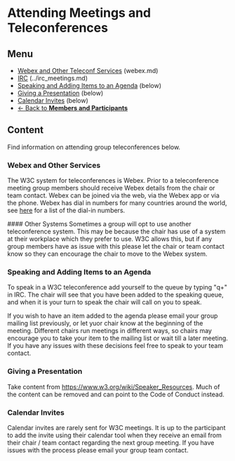 # Attending Meetings and Teleconferences
## Menu
* [Webex and Other Teleconf Services](#) (webex.md)
* [IRC](#irc) (../irc_meetings.md)
* [Speaking and Adding Items to an Agenda](#irc) (below)
* [Giving a Presentation](#) (below)
* [Calendar Invites](#calendar-invites) (below)
* [<- Back to **Members and Participants**](../index.md)

## Content
Find information on attending group teleconferences below.

### Webex and Other Services
The W3C system for teleconferences is Webex. Prior to a teleconference meeting group members should receive Webex details from the chair or team contact. Webex can be joined via the web, via the Webex app or via the phone. Webex has dial in numbers for many countries around the world, see [here](#) for a list of the dial-in numbers.

#### Other Systems
Sometimes a group will opt to use another teleconference system. This may be because the chair has use of a system at their workplace which they prefer to use. W3C allows this, but if any group members have as issue with this please let the chair or team contact know so they can encourage the chair to move to the Webex system. 

### Speaking and Adding Items to an Agenda
To speak in a W3C teleconference add yourself to the queue by typing "q+" in IRC. The chair will see that you have been added to the speaking queue, and when it is your turn to speak the chair will call on you to speak.

If you wish to have an item added to the agenda please email your group mailing list previously, or let yuor chair know at the beginning of the meeting. Different chairs run meetings in different ways, so chairs may encourage you to take your item to the mailing list or wait till a later meeting. If you have any issues with these decisions feel free to speak to your team contact.

### Giving a Presentation
Take content from <https://www.w3.org/wiki/Speaker_Resources>. Much of the content can be removed and can point to the Code of Conduct instead.

### Calendar Invites
Calendar invites are rarely sent for W3C meetings. It is up to the participant to add the invite using their calendar tool when they receive an email from their chair / team contact regarding the next group meeting. If you have issues with the process please email your group team contact.
